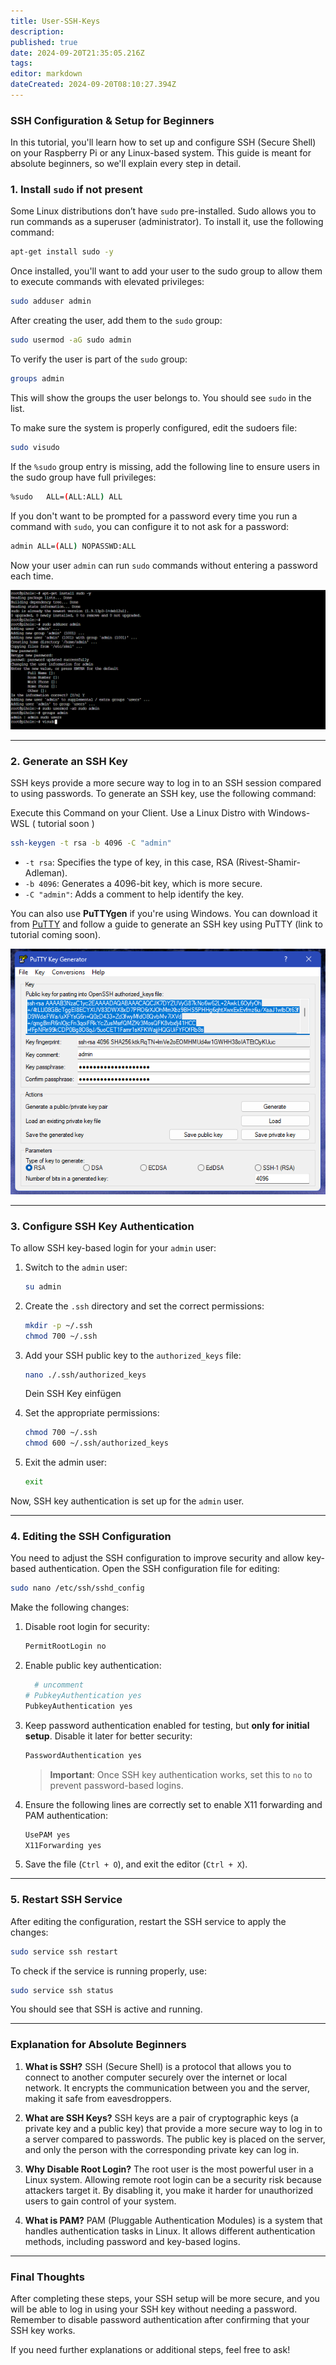 ```yaml
---
title: User-SSH-Keys
description: 
published: true
date: 2024-09-20T21:35:05.216Z
tags: 
editor: markdown
dateCreated: 2024-09-20T08:10:27.394Z
---
```


### SSH Configuration & Setup for Beginners

In this tutorial, you'll learn how to set up and configure SSH (Secure Shell) on your Raspberry Pi or any Linux-based system. This guide is meant for absolute beginners, so we'll explain every step in detail.

### 1. **Install `sudo` if not present**

Some Linux distributions don’t have `sudo` pre-installed. Sudo allows you to run commands as a superuser (administrator). To install it, use the following command:

```bash
apt-get install sudo -y
```

Once installed, you'll want to add your user to the sudo group to allow them to execute commands with elevated privileges:

```bash
sudo adduser admin
```

After creating the user, add them to the `sudo` group:

```bash
sudo usermod -aG sudo admin
```

To verify the user is part of the `sudo` group:

```bash
groups admin
```

This will show the groups the user belongs to. You should see `sudo` in the list.

To make sure the system is properly configured, edit the sudoers file:

```bash
sudo visudo
```

If the `%sudo` group entry is missing, add the following line to ensure users in the sudo group have full privileges:

```bash
%sudo   ALL=(ALL:ALL) ALL
```

If you don't want to be prompted for a password every time you run a command with `sudo`, you can configure it to not ask for a password:

```bash
admin ALL=(ALL) NOPASSWD:ALL
```

Now your user `admin` can run `sudo` commands without entering a password each time.


![screenshot_2024-09-20_095917.png](/defaults/ssh-key-user/screenshot_2024-09-20_095917.png)

---

### 2. **Generate an SSH Key**

SSH keys provide a more secure way to log in to an SSH session compared to using passwords. To generate an SSH key, use the following command:

Execute this Command on your Client. Use a Linux Distro with Windows-WSL ( tutorial soon )


```bash
ssh-keygen -t rsa -b 4096 -C "admin"
```

- `-t rsa`: Specifies the type of key, in this case, RSA (Rivest-Shamir-Adleman).
- `-b 4096`: Generates a 4096-bit key, which is more secure.
- `-C "admin"`: Adds a comment to help identify the key.

You can also use **PuTTYgen** if you're using Windows. You can download it from [PuTTY](https://www.chiark.greenend.org.uk/~sgtatham/putty/latest.html) and follow a guide to generate an SSH key using PuTTY (link to tutorial coming soon).

![screenshot_2024-09-20_094437.png](/defaults/ssh-key-user/screenshot_2024-09-20_094437.png)

---

### 3. **Configure SSH Key Authentication**

To allow SSH key-based login for your `admin` user:

1. Switch to the `admin` user:

   ```bash
   su admin
   ```

2. Create the `.ssh` directory and set the correct permissions:

   ```bash
   mkdir -p ~/.ssh
   chmod 700 ~/.ssh
   ```



3. Add your SSH public key to the `authorized_keys` file:



   ```bash
   nano ./.ssh/authorized_keys

   ```
	Dein SSH Key einfügen


4. Set the appropriate permissions:

   ```bash
   chmod 700 ~/.ssh
   chmod 600 ~/.ssh/authorized_keys
   ```

5. Exit the admin user:

   ```bash
   exit
   ```

Now, SSH key authentication is set up for the `admin` user.

---

### 4. **Editing the SSH Configuration**

You need to adjust the SSH configuration to improve security and allow key-based authentication. Open the SSH configuration file for editing:

```bash
sudo nano /etc/ssh/sshd_config
```

Make the following changes:

1. Disable root login for security:

   ```bash
   PermitRootLogin no
   ```

2. Enable public key authentication:

   ```bash
	 # uncomment
   # PubkeyAuthentication yes
   PubkeyAuthentication yes
   ```

3. Keep password authentication enabled for testing, but **only for initial setup**. Disable it later for better security:

   ```bash
   PasswordAuthentication yes
   ```

   > **Important**: Once SSH key authentication works, set this to `no` to prevent password-based logins.

4. Ensure the following lines are correctly set to enable X11 forwarding and PAM authentication:

   ```bash
   UsePAM yes
   X11Forwarding yes
   ```

5. Save the file (`Ctrl + O`), and exit the editor (`Ctrl + X`).

---

### 5. **Restart SSH Service**

After editing the configuration, restart the SSH service to apply the changes:

```bash
sudo service ssh restart
```

To check if the service is running properly, use:

```bash
sudo service ssh status
```

You should see that SSH is active and running.

---

### Explanation for Absolute Beginners

1. **What is SSH?**
   SSH (Secure Shell) is a protocol that allows you to connect to another computer securely over the internet or local network. It encrypts the communication between you and the server, making it safe from eavesdroppers.

2. **What are SSH Keys?**
   SSH keys are a pair of cryptographic keys (a private key and a public key) that provide a more secure way to log in to a server compared to passwords. The public key is placed on the server, and only the person with the corresponding private key can log in.

3. **Why Disable Root Login?**
   The root user is the most powerful user in a Linux system. Allowing remote root login can be a security risk because attackers target it. By disabling it, you make it harder for unauthorized users to gain control of your system.

4. **What is PAM?**
   PAM (Pluggable Authentication Modules) is a system that handles authentication tasks in Linux. It allows different authentication methods, including password and key-based logins.

---

### Final Thoughts

After completing these steps, your SSH setup will be more secure, and you will be able to log in using your SSH key without needing a password. Remember to disable password authentication after confirming that your SSH key works.

If you need further explanations or additional steps, feel free to ask!

